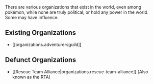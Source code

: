 There are various organizations that exist in the world, even among pokémon, while none are truly political, or hold any power in the world. Some may have influence.

## Existing Organizations
- [[organizations.adventurersguild]]

## Defunct Organizations
- [[Rescue Team Alliance|organizations.rescue-team-alliance]] (Also known as the RTA)